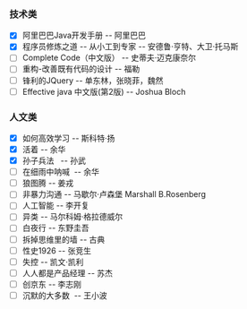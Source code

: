 ### 技术类

- [x] 阿里巴巴Java开发手册  -- 阿里巴巴
- [x] 程序员修炼之道 -- 从小工到专家  -- 安德鲁·亨特、大卫·托马斯
- [ ] Complete Code（中文版） -- 史蒂夫·迈克康奈尔
- [ ] 重构-改善既有代码的设计 -- 福勒
- [ ] 锋利的JQuery  -- 单东林，张晓菲，魏然
- [ ] Effective java 中文版(第2版)  -- Joshua Bloch

### 人文类

- [x] 如何高效学习  -- 斯科特·扬
- [x] 活着  -- 余华
- [x] 孙子兵法   -- 孙武
- [ ] 在细雨中呐喊  -- 余华
- [ ] 狼图腾  -- 姜戎
- [ ] 非暴力沟通  -- 马歇尔·卢森堡   Marshall B.Rosenberg
- [ ] 人工智能  -- 李开复
- [ ] 异类  -- 马尔科姆·格拉德威尔
- [ ] 白夜行  -- 东野圭吾
- [ ] 拆掉思维里的墙  -- 古典
- [ ] 性史1926  -- 张竞生
- [ ] 失控  -- 凯文·凯利
- [ ] 人人都是产品经理  -- 苏杰
- [ ] 创京东  -- 李志刚
- [ ] 沉默的大多数  -- 王小波
